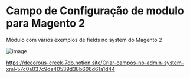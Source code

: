 # Campo de Configuração de modulo para Magento 2
Módulo com vários exemplos de fields no system do Magento 2

![image](https://github.com/ElNogara/Nogara_SystemFields/assets/50090354/7733c05a-1117-432c-8a69-83f2d86f21ab)

https://decorous-creek-7db.notion.site/Criar-campos-no-admin-system-xml-57c0a037c9de40539d38b606d61a1d44

